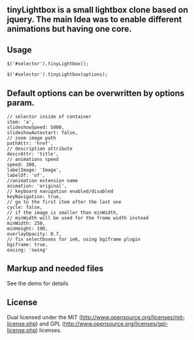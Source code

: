 ## tinyLightbox is a small lightbox clone based on jquery. The main Idea was to enable different animations but having one core.

## Usage

	$('#selector').tinyLightbox();

	$('#selector').tinyLightbox(options);

## Default options can be overwritten by options param.

    // selector inside of container
    item: 'a',
    slideshowSpeed: 5000,
    slideshowAutostart: false,
    // zoom image path
    pathAttr: 'href',
    // description attribute
    descrAttr: 'title',
    // animations speed
    speed: 300,
    labelImage: 'Image',
    labelOf: 'of',
    //animation extension name
    animation: 'original',
    // keyboard navigation enabled/disabled
    keyNavigation: true,
    // go to the first item after the last one
    cycle: false,
    // if the image is smaller than minWidth,
    // minWidth will be used for the frame width instead
    minWidth: 250,
    minHeight: 190,
    overlayOpacity: 0.7,
    // fix selectboxes for ie6, using bgiframe plugin
    bgiframe: true,
    easing: 'swing'

## Markup and needed files

See the demo for details


## License

Dual licensed under the MIT (http://www.opensource.org/licenses/mit-license.php)
and GPL (http://www.opensource.org/licenses/gpl-license.php) licenses.
